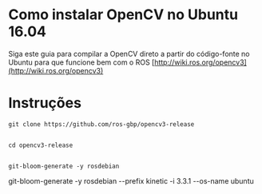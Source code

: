 # Como instalar OpenCV no Ubuntu 16.04


Siga este guia para compilar a OpenCV direto a partir do código-fonte no Ubuntu para que funcione bem com o ROS
[http://wiki.ros.org/opencv3](http://wiki.ros.org/opencv3)


# Instruções



	git clone https://github.com/ros-gbp/opencv3-release


	cd opencv3-release


	git-bloom-generate -y rosdebian 



git-bloom-generate -y rosdebian --prefix kinetic  -i 3.3.1 --os-name ubuntu